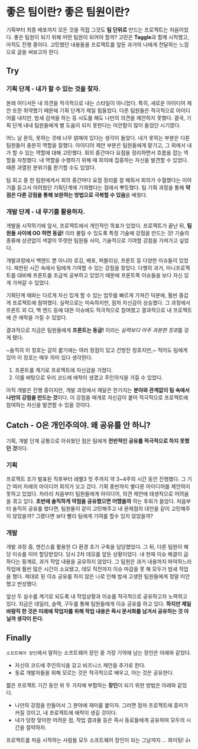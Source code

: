 # 좋은 팀이란? 좋은 팀원이란?

기획부터 최종 배포까지 모든 것을 직접 그것도 **팀 단위로** 만드는 프로젝트는 처음이었다. 좋은 팀원이 되기 위해 어떤 팀원이 되어야 할까? 고민은 **Taggle**과 함께 시작했고, 아직도 진행 중이다. 고민했던 내용들을 프로젝트를 앞둔 과거의 나에게 전달하는 느낌으로 글을 써보고자 한다.

## Try
### 기획 단계 - 내가 할 수 있는 것을 찾자.

본래 어디서든 내 의견을 적극적으로 내는 스타일이 아니었다. 특히, 새로운 아이디어 제안 또한 취약했기 때문에 기획 단계가 제일 힘들었다. 다른 팀원들은 적극적으로 아이디어를 내지만, 밤새 검색을 하는 등 시도를 해도 나만의 의견을 제안하지 못했다. 결국, 기획 단계 내내 팀원들에게 별 도움이 되지 못한다는 미안함이 많이 들었던 시기였다.

어느 날 문득, 못하는 것에 너무 얽매여 있다는 생각이 들었다. 내가 못하는 부분은 다른 팀원들이 충분히 역할을 잘했다. 아이디어 제안 부분은 팀원들에게 맡기고, 그 외에서 내가 할 수 있는 역할에 대해 고민했다. 회의 중간마다 요점을 정리하면서 흐름을 잡는 역할을 자청했다. 내 역할을 수행하기 위해 매 회의에 집중하는 자신을 발견할 수 있었다. 때론 과열된 분위기를 환기할 수도 있었다.

팀 회고 중 한 팀원에게서 회의 중간마다 요점 정리를 잘 해줘서 회의가 수월했다는 이야기를 듣고서 어려웠던 기획단계에 기여했다는 점에서 뿌듯했다. 팀 기획 과정을 통해 **약점은 다른 강점을 통해 보완하는 방법으로 극복할 수 있음**을 배웠다.


### 개발 단계 - 내 무기를 활용하자.
개발을 시작하기에 앞서, 프로젝트에서 개인적인 목표가 있었다. 프로젝트가 끝난 뒤, **팀원들 사이에 OO 하면 동글!** 이라 불릴 수 있도록 특정 기술에 강점을 만드는 것! 기술의 종류에 상관없이 색깔이 뚜렷한 팀원들 사이, 기술적으로 기여할 강점을 가져가고 싶었다.

개발과정에서 백엔드 뿐 아니라 로깅, 배포, 퍼블리싱, 프론트 등 다양한 이슈들이 있었다. 제한된 시간 속에서 팀에게 기여할 수 있는 강점을 찾았다. 다행히 과거, 미니프로젝트를 대비해 프론트를 조금씩 공부하고 있었기 때문에 프론트쪽 이슈들을 보다 자신 있게 가져갈 수 있었다.

기획단계 때와는 다르게 자신 있게 할 수 있는 업무를 빠르게 가져간 덕분에, 훨씬 즐겁게 프로젝트에 참여했다. 실력으로는 미숙하지만, 점차 자신감이 상승했다. 그 과정에서 프론트 외 CI, 백 엔드 등에 대한 이슈에도 적극적으로 참여했고 결과적으로 내 프로젝트에 큰 애착을 가질 수 있었다.


결과적으로 지금은 팀원들에게 **프론트는 동글!** 이라는 *실력보다 아주 과분한 칭호*를 갖게 됐다.

~솔직히 이 칭호는 감히 붙기에는 여러 정점이 있고 건방진 칭호지만,~ 적어도 팀에게 있어 이 칭호는 매우 의미 있다 생각한다.

1. 프론트를 계기로 프로젝트에 자신감을 가졌다.
2. 이를 바탕으로 우리 코드에 애착이 생겼고 주인의식을 가질 수 있었다.

아직 개발은 진행 중이지만, 개발 과정에서 깨달은 한가지는 **분야와 관계없이 팀 속에서 나만의 강점을 만드는 것**이다. 이 강점을 매개로 자신감이 붙어 적극적으로 프로젝트에 참여하는 자신을 발견할 수 있을 것이다.

## Catch - O은 개인주의야. 왜 공유를 안 하니?
기획, 개발 단계 공통으로 아쉬웠던 점은 팀에게 **전반적인 공유를 적극적으로 하지 못했던 것**이다.

### 기획
프로젝트 조가 발표된 직후부터 레벨3 첫 주까지 약 3~4주의 시간 동안 진행했다. 그 기간 여러 차례의 아이디어 회의가 오고 갔다. 기획 중반까지 별다른 아이디어를 제안하지 못하고 있었다. 차라리 처음부터 팀원들에게 아이디어, 의견 제안에 태생적으로 어려움을 겪고 있다. **초반에 솔직하게 약점을 공유했으면 어땠을까** 하는 후회가 들었다. 처음부터 솔직히 공유를 했다면, 팀원들이 같이 고민해주고 내 문제점의 대안을 같이 고민해주지 않았을까? 그랬다면 보다 빨리 팀에게 기여를 할수 있지 않았을까?

### 개발
개발 과정 중, 젠킨스를 활용한 CI 환경 초기 구축을 담당했었다. 그 뒤, 다른 팀원이 해당 이슈를 이어 할당받았다. 당시 2차 데모를 앞둔 상황이었다. 내 현재 이슈 해결이 급하다는 핑계로, 과거 작업 내용을 공유하지 않았다. 그 팀원은 과거 내용까지 파악하느라 작업에 훨씬 많은 시간이 소요됐고, 데모 직전까지 이슈 마감을 못 해 모두가 밤새 작업을 했다. 제대로 된 이슈 공유를 하지 않은 나로 인해 밤새 고생한 팀원들에게 정말 미안했고 반성했다.

앞선 두 실수를 계기로 되도록 내 작업상황과 이슈를 적극적으로 공유하고자 노력하고 있다. 지금은 데일리, 슬랙, 구두를 통해 팀원들에게 이슈 공유를 하고 있다. **하지만 제일 바람직 한 것은 미래에 작업자를 위해 작업 내용은 즉시 문서화를 남겨서 공유하는 것 아닐까 생각이 든다.**

## Finally

`소프트웨어 장인`에서  말하는 소프트웨어 장인 중 가장 기억에 남는 장인은 아래와 같았다.

- 자신의 코드에 주인의식을 갖고 비즈니스 제안을 추가로 한다.
- 동료 개발자들을 위해 모르는 것은 적극적으로 배우고, 아는 것은 공유한다.

짧은 프로젝트 기간 동안 위 두 가지에 부합하는 **장인**이 되기 위한 방법은 아래와 같았다.

- 나만의 강점을 만들어서 그 분야에 재미를 붙이자. 그러면 점차 프로젝트에 흥미가 커질 것이고, 내 프로젝트에 애착이 생길 것이다.
- 내가 당장 맞이한 어려운 점, 작업 결과물 등은 즉시 동료들에게 공유하여 모두의 시간을 절약하자.

프로젝트를 처음 시작하는 사람들 모두 소프트웨어 장인이 되는 그날까지 ... 화이팅! 👍